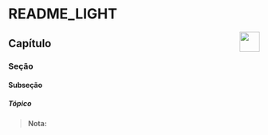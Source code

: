 # README_LIGHT

<!-- Voltar ao início -->
<a href="#"><img width="40px" src="https://icons.veryicon.com/png/o/internet--web/property-2/back-to-top-1.png" align="right" /></a>
## Capítulo

### Seção

#### Subseção

##### Tópico

> **Nota:**
